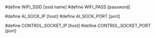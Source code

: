 #define WIFI_SSID [ssid name]
#define WIFI_PASS [password]

#define AI_SOCK_IP [host]
#define AI_SOCK_PORT [port]

#define CONTROL_SOCKET_IP [host]
#define CONTROL_SOCKET_PORT [port]
